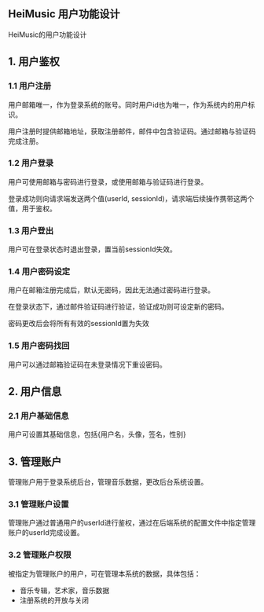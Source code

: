 HeiMusic 用户功能设计
---------------------

HeiMusic的用户功能设计

## 1. 用户鉴权

### 1.1 用户注册

用户邮箱唯一，作为登录系统的账号。同时用户id也为唯一，作为系统内的用户标识。

用户注册时提供邮箱地址，获取注册邮件，邮件中包含验证码。通过邮箱与验证码完成注册。

### 1.2 用户登录

用户可使用邮箱与密码进行登录，或使用邮箱与验证码进行登录。

登录成功则向请求端发送两个值(userId, sessionId)，请求端后续操作携带这两个值，用于鉴权。

### 1.3 用户登出

用户可在登录状态时退出登录，置当前sessionId失效。

### 1.4 用户密码设定

用户在邮箱注册完成后，默认无密码，因此无法通过密码进行登录。

在登录状态下，通过邮件验证码进行验证，验证成功则可设定新的密码。

密码更改后会将所有有效的sessionId置为失效

### 1.5 用户密码找回

用户可以通过邮箱验证码在未登录情况下重设密码。

## 2. 用户信息

### 2.1 用户基础信息

用户可设置其基础信息，包括{用户名，头像，签名，性别}

## 3. 管理账户

管理账户用于登录系统后台，管理音乐数据，更改后台系统设置。

### 3.1 管理账户设置

管理账户通过普通用户的userId进行鉴权，通过在后端系统的配置文件中指定管理账户的userId完成设置。

### 3.2 管理账户权限

被指定为管理账户的用户，可在管理本系统的数据，具体包括：

- 音乐专辑，艺术家，音乐数据
- 注册系统的开放与关闭

